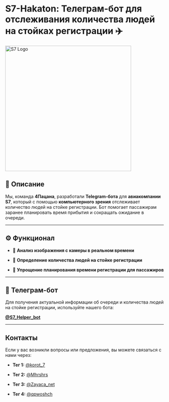 # S7-Hakaton: Телеграм-бот для отслеживания количества людей на стойках регистрации ✈️

<img src="https://static.tildacdn.com/tild3738-6439-4966-b234-383338313766/kisspng-s7-airlines-.png" alt="S7 Logo" width="400"/>

## 📌 Описание

Мы, команда **4Пацана**, разработали **Telegram-бота** для **авиакомпании S7**, который с помощью **компьютерного зрения** отслеживает количество людей на стойке регистрации. Бот помогает пассажирам заранее планировать время прибытия и сокращать ожидание в очереди.

---

## ⚙️ Функционал

- 📸 **Анализ изображения с камеры в реальном времени**

- 🤖 **Определение количества людей на стойке регистрации**

- 🚀 **Упрощение планирования времени регистрации для пассажиров**

---

## 🤖 Телеграм-бот

Для получения актуальной информации об очереди и количества людей на стойке регистрации, используйте нашего бота:

[**@S7_Helper_bot**](https://t.me/S7_Helper_bot)

---

## Контакты

Если у вас возникли вопросы или предложения, вы можете связаться с нами через:

- **Тег 1:** [@korot_7](https://t.me/korot_7)
  
- **Тег 2:** [@Mhrshrs](https://t.me/Mhrshrs)
  
- **Тег 3:** [@Zayaca_net](https://t.me/Zayaca_net)
  
- **Тег 4:** [@qpwoshch](https://t.me/qpwoshch)
  
